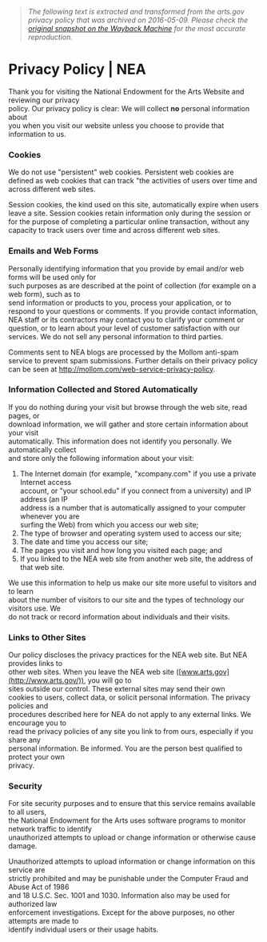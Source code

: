 > *The following text is extracted and transformed from the arts.gov privacy policy that was archived on 2016-05-09. Please check the [original snapshot on the Wayback Machine](https://web.archive.org/web/20160509191548id_/https%3A//www.arts.gov/privacy-policy) for the most accurate reproduction.*

# Privacy Policy | NEA

Thank you for visiting the National Endowment for the Arts Website and reviewing our privacy  
policy. Our privacy policy is clear: We will collect **no** personal information about  
you when you visit our website unless you choose to provide that information to us.

### Cookies

We do not use "persistent" web cookies. Persistent web cookies are defined as web cookies that can track "the activities of users over time and across different web sites.

Session cookies, the kind used on this site, automatically expire when users leave a site. Session cookies retain information only during the session or for the purpose of completing a particular online transaction, without any capacity to track users over time and across different web sites.

### Emails and Web Forms

Personally identifying information that you provide by email and/or web forms will be used only for  
such purposes as are described at the point of collection (for example on a web form), such as to  
send information or products to you, process your application, or to respond to your questions or comments. If you provide contact information, NEA staff or its contractors may contact you to clarify your comment or question, or to learn about your level of customer satisfaction with our services. We do not sell any personal information to third parties.

Comments sent to NEA blogs are processed by the Mollom anti-spam service to prevent spam submissions. Further details on their privacy policy can be seen at <http://mollom.com/web-service-privacy-policy>.

### Information Collected and Stored Automatically

If you do nothing during your visit but browse through the web site, read pages, or  
download information, we will gather and store certain information about your visit  
automatically. This information does not identify you personally. We automatically collect  
and store only the following information about your visit:

  1. The Internet domain (for example, "xcompany.com" if you use a private Internet access  
account, or "your school.edu" if you connect from a university) and IP address (an IP  
address is a number that is automatically assigned to your computer whenever you are  
surfing the Web) from which you access our web site;
  2. The type of browser and operating system used to access our site;
  3. The date and time you access our site;
  4. The pages you visit and how long you visited each page; and
  5. If you linked to the NEA web site from another web site, the address of  
that web site.



We use this information to help us make our site more useful to visitors and to learn  
about the number of visitors to our site and the types of technology our visitors use. We  
do not track or record information about individuals and their visits.

### Links to Other Sites

Our policy discloses the privacy practices for the NEA web site. But NEA provides links to  
other web sites. When you leave the NEA web site ([www.arts.gov](http://www.arts.gov/)), you will go to  
sites outside our control. These external sites may send their own  
cookies to users, collect data, or solicit personal information. The privacy policies and  
procedures described here for NEA do not apply to any external links. We encourage you to  
read the privacy policies of any site you link to from ours, especially if you share any  
personal information. Be informed. You are the person best qualified to protect your own  
privacy.

### Security

For site security purposes and to ensure that this service remains available to all users,  
the National Endowment for the Arts uses software programs to monitor network traffic to identify  
unauthorized attempts to upload or change information or otherwise cause damage.

Unauthorized attempts to upload information or change information on this service are  
strictly prohibited and may be punishable under the Computer Fraud and Abuse Act of 1986  
and 18 U.S.C. Sec. 1001 and 1030. Information also may be used for authorized law  
enforcement investigations. Except for the above purposes, no other attempts are made to  
identify individual users or their usage habits.

